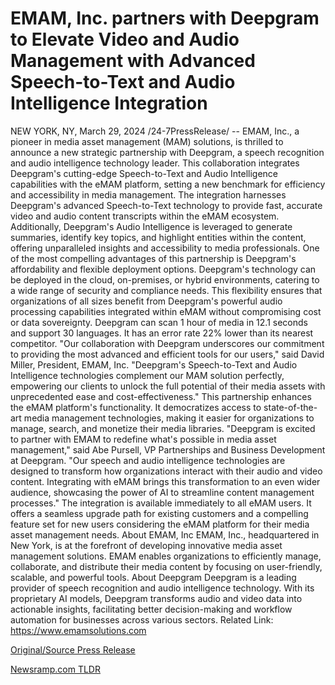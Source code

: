 # EMAM, Inc. partners with Deepgram to Elevate Video and Audio Management with Advanced Speech-to-Text and Audio Intelligence Integration

NEW YORK, NY, March 29, 2024 /24-7PressRelease/ -- EMAM, Inc., a pioneer in media asset management (MAM) solutions, is thrilled to announce a new strategic partnership with Deepgram, a speech recognition and audio intelligence technology leader. This collaboration integrates Deepgram's cutting-edge Speech-to-Text and Audio Intelligence capabilities with the eMAM platform, setting a new benchmark for efficiency and accessibility in media management.  The integration harnesses Deepgram's advanced Speech-to-Text technology to provide fast, accurate video and audio content transcripts within the eMAM ecosystem. Additionally, Deepgram's Audio Intelligence is leveraged to generate summaries, identify key topics, and highlight entities within the content, offering unparalleled insights and accessibility to media professionals.  One of the most compelling advantages of this partnership is Deepgram's affordability and flexible deployment options. Deepgram's technology can be deployed in the cloud, on-premises, or hybrid environments, catering to a wide range of security and compliance needs. This flexibility ensures that organizations of all sizes benefit from Deepgram's powerful audio processing capabilities integrated within eMAM without compromising cost or data sovereignty. Deepgram can scan 1 hour of media in 12.1 seconds and support 30 languages. It has an error rate 22% lower than its nearest competitor.  "Our collaboration with Deepgram underscores our commitment to providing the most advanced and efficient tools for our users," said David Miller, President, EMAM, Inc. "Deepgram's Speech-to-Text and Audio Intelligence technologies complement our MAM solution perfectly, empowering our clients to unlock the full potential of their media assets with unprecedented ease and cost-effectiveness."  This partnership enhances the eMAM platform's functionality. It democratizes access to state-of-the-art media management technologies, making it easier for organizations to manage, search, and monetize their media libraries.  "Deepgram is excited to partner with EMAM to redefine what's possible in media asset management," said Abe Pursell, VP Partnerships and Business Development at Deepgram. "Our speech and audio intelligence technologies are designed to transform how organizations interact with their audio and video content. Integrating with eMAM brings this transformation to an even wider audience, showcasing the power of AI to streamline content management processes."  The integration is available immediately to all eMAM users. It offers a seamless upgrade path for existing customers and a compelling feature set for new users considering the eMAM platform for their media asset management needs.  About EMAM, Inc EMAM, Inc., headquartered in New York, is at the forefront of developing innovative media asset management solutions. EMAM enables organizations to efficiently manage, collaborate, and distribute their media content by focusing on user-friendly, scalable, and powerful tools.  About Deepgram Deepgram is a leading provider of speech recognition and audio intelligence technology. With its proprietary AI models, Deepgram transforms audio and video data into actionable insights, facilitating better decision-making and workflow automation for businesses across various sectors.  Related Link: https://www.emamsolutions.com 

[Original/Source Press Release](https://www.24-7pressrelease.com/press-release/509632/emam-inc-partners-with-deepgram-to-elevate-video-and-audio-management-with-advanced-speech-to-text-and-audio-intelligence-integration) 

[Newsramp.com TLDR](https://newsramp.com/None) 